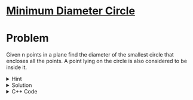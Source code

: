 # [Minimum Diameter Circle]((https://vjudge.net/problem/SPOJ-QCJ4))

# Problem
Given n points in a plane find the diameter of the smallest circle that encloses all the points. A point lying on the circle is also considered to be inside it.<br>
<details>
<summary>Hint</summary>
Ternary search.
</details>

<details>
<summary>Solution</summary>
Let's say we know on which straight line, parallel to the x-axis, the center of the smallest enclosing circle exists. Now staying on that line, if we move to the left, we increase the distances of the points  from the center that are to the right and vice versa. So, on a straight line parallel to the x-axis, the ternary property exists.<br><br>
<img src= "https://github.com/Brownbear2710/Geometry-Advanced/blob/main/images/qcj4_1.jpg" alt="Fig.1a" style="height: 500px; width:500px;"/> <br><br>
Now, if we know on which straight line, parallel to the y-axis, the center of the smallest enclosing circle exists, we can also see that the ternary property along the y-axis exists.<br><br>
<img src= "https://github.com/Brownbear2710/Geometry-Advanced/blob/main/images/qcj4_2.jpg" alt="Fig.1b" style="height: 500px; width:500px;"/> <br><br>
So, now we can apply nested ternary search along both axes to find the smallest diameter of the circle that can cover all the points.<br><br>
<img src= "https://github.com/Brownbear2710/Geometry-Advanced/blob/main/images/qcj4_3.jpg" alt="Fig.1b" style="height: 500px; width:500px;"/> <br><br>

</details>

<details>
<summary>C++ Code</summary>

```cpp
#include <bits/stdc++.h>

using namespace std;
using ld = long double;

struct point
{
    ld x, y;
};

ld dist2(point p1, point p2)
{
    return (p1.x - p2.x) * (p1.x - p2.x) + (p1.y - p2.y) * (p1.y - p2.y);
}

// For a fixed center (cx,cy) find the radius of the circle that
// can cover all the points
ld best(vector<point> &v, ld cx, ld cy)
{
    ld r2 = -1;
    for(int i = 0; i < v.size(); i++)
    {
        r2 = max(r2, dist2(v[i], {cx,cy}));
    }
    return r2;
}

// Ternary search along y-axis
ld search_y(vector<point> &v, ld cx)
{
    ld lo = 0, hi = 1001;
    for(int i = 0; i < 50; i++)
    {
        ld m1 = (lo*2 + hi)/3;
        ld m2 = (lo + hi*2)/3;
        ld r1 = best(v, cx, m1);
        ld r2 = best(v, cx, m2);
        if(r1 < r2) hi = m2;
        else lo = m1;
    }
    return best(v, cx, lo);
}

// Ternary search along x-axis
ld search_x(vector<point> &v)
{
    ld lo = 0, hi = 1001;
    for(int i = 0; i < 50; i++)
    {
        ld m1 = (lo*2 + hi)/3;
        ld m2 = (lo + hi*2)/3;
        ld r1 = search_y(v, m1);
        ld r2 = search_y(v, m2);
        if(r1 < r2) hi = m2;
        else lo = m1; 
    }
    return search_y(v,lo);
}

int main()
{
    ios_base::sync_with_stdio(0);cin.tie(NULL);
    int n;
    cin >> n;
    vector<point> v(n);
    for(auto &p : v)
        cin >> p.x >> p.y;
    double d = search_x(v);
    d = 2*sqrt(d);
    cout << fixed << setprecision(2) << d << "\n";
    return 0;
}
```

